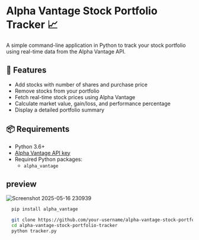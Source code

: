 # Alpha Vantage Stock Portfolio Tracker 📈

A simple command-line application in Python to track your stock portfolio using real-time data from the Alpha Vantage API.

## 🚀 Features

- Add stocks with number of shares and purchase price
- Remove stocks from your portfolio
- Fetch real-time stock prices using Alpha Vantage
- Calculate market value, gain/loss, and performance percentage
- Display a detailed portfolio summary

## 📦 Requirements

- Python 3.6+
- [Alpha Vantage API key](https://www.alphavantage.co/support/#api-key)
- Required Python packages:
  - `alpha_vantage`


## preview
![Screenshot 2025-05-16 230939](https://github.com/user-attachments/assets/6dd6f133-d92c-491c-9de5-52c317f8cc6a)


```bash
  pip install alpha_vantage

  git clone https://github.com/your-username/alpha-vantage-stock-portfolio-tracker.git
  cd alpha-vantage-stock-portfolio-tracker
  python tracker.py
